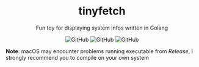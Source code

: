 <center>

# tinyfetch
Fun toy for displaying system infos written in Golang

![GitHub](https://img.shields.io/github/license/steeldregg/tinyfetch?color=blue&style=plastic)
![GitHub](https://img.shields.io/badge/language-Go-blue?style=plastic)
![GitHub](https://img.shields.io/badge/stauts-developing-orange?style=plastic)

</center>

**Note**: macOS may encounter problems running executable from *Release*, I strongly recommend you to compile on your own system
